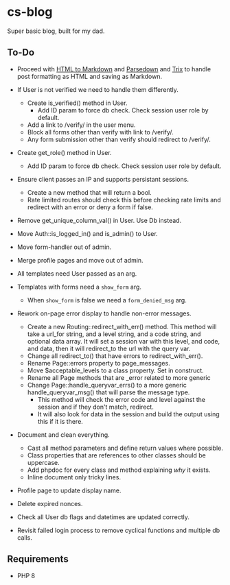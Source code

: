 # cs-blog
Super basic blog, built for my dad.


## To-Do

- Proceed with [HTML to Markdown](https://github.com/thephpleague/html-to-markdown) and [Parsedown](https://github.com/erusev/parsedown) and [Trix](https://github.com/basecamp/trix) to handle post formatting as HTML and saving as Markdown.



- If User is not verified we need to handle them differently.
  - Create is_verified() method in User.
    - Add ID param to force db check. Check session user role by default.
  - Add a link to /verify/ in the user menu.
  - Block all forms other than verify with link to /verify/.
  - Any form submission other than verify should redirect to /verify/.
- Create get_role() method in User.
    - Add ID param to force db check. Check session user role by default.
- Ensure client passes an IP and supports persistant sessions.
  - Create a new method that will return a bool.
  - Rate limited routes should check this before checking rate limits and
  redirect with an error or deny a form if false.
- Remove get_unique_column_val() in User. Use Db instead.
- Move Auth::is_logged_in() and is_admin() to User.
- Move form-handler out of admin.
- Merge profile pages and move out of admin.
- All templates need User passed as an arg.
- Templates with forms need a `show_form` arg.
  - When `show_form` is false we need a `form_denied_msg` arg.
- Rework on-page error display to handle non-error messages.
  - Create a new Routing::redirect_with_err() method. This method will take a url_for
  string, and a level string, and a code string, and optional data array. It will set 
  a session var with this level, and code, and data, then it will redirect_to the url with the query var.
  - Change all redirect_to() that have errors to redirect_with_err().
  - Rename Page::errors property to page_messages.
  - Move $acceptable_levels to a class property. Set in construct.
  - Rename all Page methods that are _error related to more generic
  - Change Page::handle_queryvar_errs() to a more generic handle_queryvar_msg() that
  will parse the message type.
    - This method will check the error code and level against the session and if they
    don't match, redirect.
    - It will also look for data in the session and build the output using this if
    it is there.
- Document and clean everything.
  - Cast all method parameters and define return values where possible.
  - Class properties that are references to other classes should be uppercase.
  - Add phpdoc for every class and method explaining *why* it exists.
  - Inline document only tricky lines.
- Profile page to update display name.
- Delete expired nonces.
- Check all User db flags and datetimes are updated correctly.
- Revisit failed login process to remove cyclical functions and multiple db calls.



## Requirements

- PHP 8
